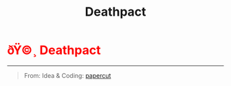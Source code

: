 ﻿---
lang: en-US
title: Deathpact
prev:
next:
---

# <font color=red>ðŸ©¸ <b>Deathpact</b></font> <Badge text="Killing" type="tip" vertical="middle"/>
---

> From: Idea & Coding: [papercut](https://github.com/lars-wu)
